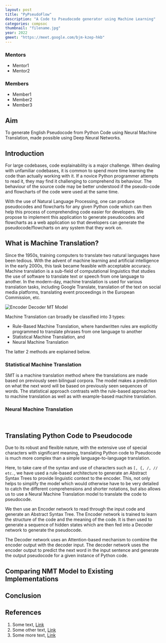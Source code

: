 ```yaml
---
layout: post
title: "PyPseudoFlow"
description: "A Code to Pseudocode generator using Machine Learning"
categories: compsoc
thumbnail: "filename.jpg"
year: 2022
gmeet: "https://meet.google.com/bjm-kzep-hkb"
---
```


### Mentors

- Mentor1
- Mentor2

### Members

- Member1
- Member2
- Member3

## Aim

To generate English Pseudocode from Python Code using Neural Machine Translation, made possible using Deep Neural Networks.

## Introduction

For large codebases, code explainability is a major challenge. When dealing with unfamiliar codebases, it is common to spend more time learning the code than actually working with it. If a novice Python programmer attempts to read it, they may find it challenging to comprehend its behaviour. The behaviour of the source code may be better understood if the pseudo-code and flowcharts of the code were used at the same time.

With the use of Natural Language Processing, one can produce pseudocodes and flowcharts for any given Python code which can then help this process of comprehending code easier for developers. We propose to implement this application to generate pseudocodes and flowcharts as a web application so that developers can generate the pseudocode/flowcharts on any system that they work on.

## What is Machine Translation?

Since the 1950s, training computers to translate two natural languages have been tedious. With the advent of machine learning and artificial intelligence in the early 2000s, this task became feasible with acceptable accuracy. Machine translation is a sub-field of computational linguistics that studies the use of software to translate text or speech from one language to another. In the modern-day, machine translation is used for various translation tasks, including Google Translate, translation of the text on social media platforms, translating event proceedings in the European Commission, etc.

![Encoder Decoder MT Model](/virtual-expo/assets/img/compsoc/mt-encoder-decoder.png)

Machine Translation can broadly be classified into 3 types:

- Rule-Based Machine Translation, where handwritten rules are explicitly programmed to translate phrases from one language to another
- Statistical Machine Translation, and
- Neural Machine Translation

The latter 2 methods are explained below.

### Statistical Machine Translation

SMT is a machine translation method where the translations are made based on previously seen bilingual corpora. The model makes a prediction on what the next word will be based on previously seen sequences of words.
The statistical approach contrasts with the rule-based approaches to machine translation as well as with example-based machine translation.

### Neural Machine Translation

<br>

## Translating Python Code to Pseudocode
Due to its robust and flexible nature, with the extensive use of special characters with significant meaning, translating Python code to Pseudocode is much more complex than a simple language-to-language translation.

Here, to take care of the syntax and use of characters such as `[, {, /, // etc.`, we have used a rule-based architecture to generate an Abstract Syntax Trees to provide linguistic context to the encoder. This, not only helps to simplify the model which would otherwise have to be very detailed to catch the different comprehensions and shorter notations, but also allows us to use a Neural Machine Translation model to translate the code to pseudocode.

We then use an Encoder network to read through the input code and generate an Abstract Syntax Tree. The Encoder network is trained to learn the structure of the code and the meaning of the code. It is then used to generate a sequence of hidden states which are then fed into a Decoder network to generate the pseudocode.

The Decoder network uses an Attention-based mechanism to combine the encoder output with the decoder input. The decoder network uses the encoder output to predict the next word in the input sentence and generate the output pseudocode for a given instance of Python code.

## Comparing NMT Model to Existing Implementations

## Conclusion

## References

1. Some text, [Link](https://ieee.nitk.ac.in)
2. Some other text, [Link](https://ieee.nitk.ac.in)
3. Some more text, [Link](https://ieee.nitk.ac.in)
